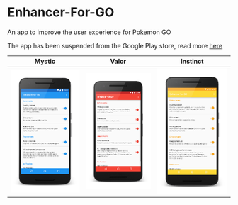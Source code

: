 # Enhancer-For-GO
An app to improve the user experience for Pokemon GO

The app has been suspended from the Google Play store, read more [here](https://github.com/rosenpin/Enhancer-For-GO/issues/22)


| Mystic | Valor  | Instinct |
|:-:|:-:|:-:|
| ![](ART/mystic.png) | ![](ART/valor.png) | ![](ART/instinct.png) |
